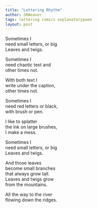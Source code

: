 ```yaml
---
title: "Lettering Rhythm"
author: SRWeaver
tags: lettering comics explanatorypoem
layout: post
---
```

Sometimes I<br />
need small letters, or big<br />
Leaves and twigs.

Sometimes I<br />
need chaotic text and<br />
other times not.

With both text I<br />
write under the caption,<br />
other times not.

Sometimes I<br />
need red letters or black,<br />
with brush or pen.

I like to splatter<br />
the ink on large brushes,<br />
I make a mess.

Sometimes I<br />
need small letters, or big<br />
Leaves and twigs.

And those leaves<br />
become small branches<br />
that always grow tall.<br />
Leaves and twigs grow<br />
from the mountains.

All the way to the river<br />
flowing down the ridges.
